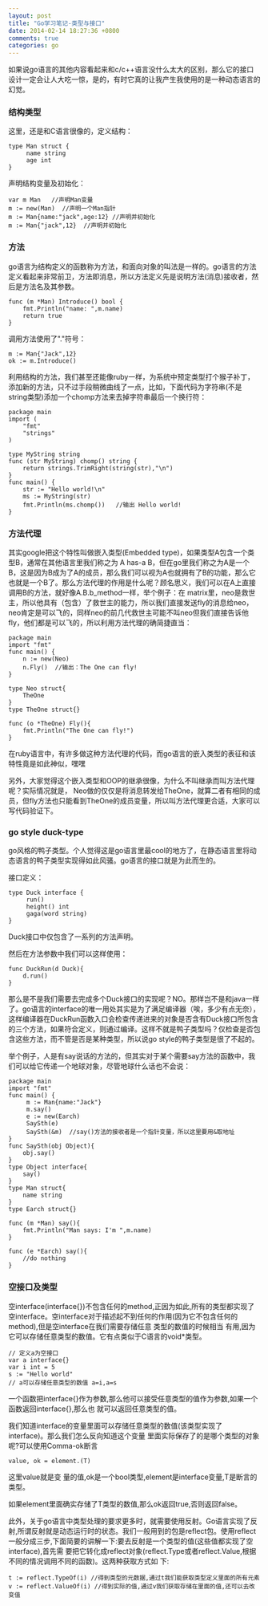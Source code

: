 ```yaml
---
layout: post
title: "Go学习笔记-类型与接口"
date: 2014-02-14 18:27:36 +0800
comments: true
categories: go
---
```


如果说go语言的其他内容看起来和c/c++语言没什么太大的区别，那么它的接口设计一定会让人大吃一惊，是的，有时它真的让我产生我使用的是一种动态语言的幻觉。

### 结构类型

这里，还是和C语言很像的，定义结构：

	type Man struct {
	     name string
	     age int
	}

声明结构变量及初始化：

	var m Man   //声明Man变量
	m := new(Man)  //声明一个Man指针
	m := Man{name:"jack",age:12} //声明并初始化 
	m := Man{"jack",12}  //声明并初始化

### 方法

go语言为结构定义的函数称为方法，和面向对象的叫法是一样的。go语言的方法定义看起来非常前卫，方法即消息，所以方法定义先是说明方法(消息)接收者，然后是方法名及其参数。

	func (m *Man) Introduce() bool {
	    fmt.Println("name: ",m.name)
	    return true
	}

调用方法使用了"."符号：

	m := Man{"Jack",12}
	ok := m.Introduce()

利用结构的方法，我们甚至还能像ruby一样，为系统中预定类型打个猴子补丁，添加新的方法，只不过手段稍微曲线了一点，比如，下面代码为字符串(不是string类型)添加一个chomp方法来去掉字符串最后一个换行符：

	package main
	import (
		"fmt"
		"strings"
	)
	
	type MyString string
	func (str MyString) chomp() string {
		return strings.TrimRight(string(str),"\n")
	}
	func main() {
		str := "Hello world!\n"
		ms := MyString(str)
		fmt.Println(ms.chomp())   //输出 Hello world!
	}


### 方法代理

其实google把这个特性叫做嵌入类型(Embedded type)，如果类型A包含一个类型B，通常在其他语言里我们称之为 A  has-a B，但在go里我们称之为A是一个B，这是因为B成为了A的成员，那么我们可以视为A也就拥有了B的功能，那么它也就是一个B了。那么方法代理的作用是什么呢？顾名思义，我们可以在A上直接调用B的方法，就好像A.B.b_method一样，举个例子：在 matrix里，neo是救世主，所以他具有（包含）了救世主的能力，所以我们直接发送fly的消息给neo，neo肯定是可以飞的，同样neo的前几代救世主可能不叫neo但我们直接告诉他fly，他们都是可以飞的，所以利用方法代理的确简捷直当：

	package main
	import "fmt"
	func main() {
		n := new(Neo)
		n.Fly()  //输出：The One can fly!
	}
	
	type Neo struct{
		TheOne
	}
	type TheOne struct{}
	
	func (o *TheOne) Fly(){
		fmt.Println("The One can fly!")
	}

在ruby语言中，有许多做这种方法代理的代码，而go语言的嵌入类型的表征和该特性竟是如此神似，嘿嘿

另外，大家觉得这个嵌入类型和OOP的继承很像，为什么不叫继承而叫方法代理呢？实际情况就是， Neo做的仅仅是将消息转发给TheOne，就算二者有相同的成员，但fly方法也只能看到TheOne的成员变量，所以叫方法代理更合适，大家可以写代码验证下。

### go style duck-type 

go风格的鸭子类型。个人觉得这是go语言里最cool的地方了，在静态语言里将动态语言的鸭子类型实现得如此风骚。go语言的接口就是为此而生的。

接口定义：

	type Duck interface {
	     run()
	     height() int
	     gaga(word string)
	}

Duck接口中仅包含了一系列的方法声明。

然后在方法参数中我们可以这样使用：

	func DuckRun(d Duck){
	    d.run()
	}

那么是不是我们需要去完成多个Duck接口的实现呢？NO。那样岂不是和java一样了。go语言的interface的唯一用处其实是为了满足编译器（唉，多少有点无奈），这样编译器在DuckRun函数入口会检查传递进来的对象是否含有Duck接口所包含的三个方法，如果符合定义，则通过编译。这样不就是鸭子类型吗？仅检查是否包含这些方法，而不管是否是某种类型，所以说go style的鸭子类型是很了不起的。

举个例子，人是有say说话的方法的，但其实对于某个需要say方法的函数中，我们可以给它传递一个地球对象，尽管地球什么话也不会说：

	package main
	import "fmt"
	func main() {
	     m := Man{name:"Jack"}
		 m.say()
		 e := new(Earch)
		 SaySth(e)
		 SaySth(&m)  //say()方法的接收者是一个指针变量，所以这里要用&取地址
	}
	func SaySth(obj Object){
		obj.say()
	}
	type Object interface{
		say()
	}
	type Man struct{
		name string
	}
	type Earch struct{}
	
	func (m *Man) say(){
		fmt.Println("Man says: I'm ",m.name)
	}
	
	func (e *Earch) say(){
		//do nothing
	}

### 空接口及类型

空interface(interface{})不包含任何的method,正因为如此,所有的类型都实现了空interface。空interface对于描述起不到任何的作用(因为它不包含任何的method),但是空interface在我们需要存储任意
类型的数值的时候相当 有用,因为它可以存储任意类型的数值。它有点类似于C语言的void*类型。

	// 定义a为空接口
	var a interface{}
	var i int = 5
	s := "Hello world"
	// a可以存储任意类型的数值 a=i,a=s


一个函数把interface{}作为参数,那么他可以接受任意类型的值作为参数,如果一个函数返回interface{},那么也 就可以返回任意类型的值。

我们知道interface的变量里面可以存储任意类型的数值(该类型实现了interface)。那么我们怎么反向知道这个变量 里面实际保存了的是哪个类型的对象呢?可以使用Comma-ok断言

	value, ok = element.(T)

这里value就是变 量的值,ok是一个bool类型,element是interface变量,T是断言的类型。

如果element里面确实存储了T类型的数值,那么ok返回true,否则返回false。

此外，关于go语言中类型处理的要求更多时，就需要使用反射。Go语言实现了反射,所谓反射就是动态运行时的状态。我们一般用到的包是reflect包。使用reflect一般分成三步,下面简要的讲解一下:要去反射是一个类型的值(这些值都实现了空interface),首先需 要把它转化成reflect对象(reflect.Type或者reflect.Value,根据不同的情况调用不同的函数)。这两种获取方式如 下:

	t := reflect.TypeOf(i) //得到类型的元数据,通过t我们能获取类型定义里面的所有元素
	v := reflect.ValueOf(i) //得到实际的值,通过v我们获取存储在里面的值,还可以去改变值